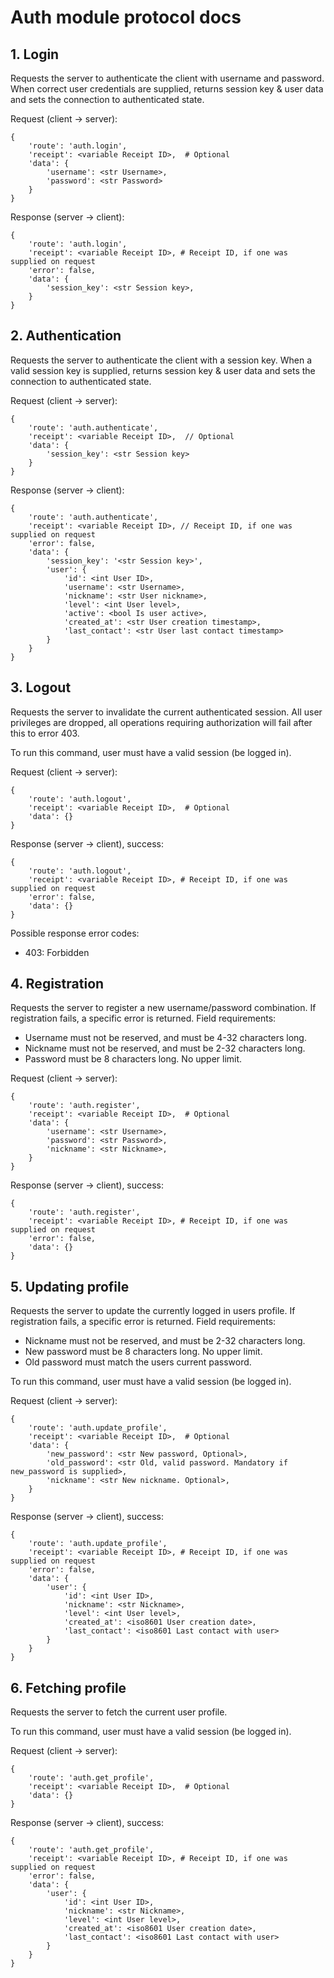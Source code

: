 # Auth module protocol docs

## 1. Login

Requests the server to authenticate the client with username and password. When correct user
credentials are supplied, returns session key & user data and sets the connection to authenticated state.

Request (client -> server):
```
{
    'route': 'auth.login',
    'receipt': <variable Receipt ID>,  # Optional
    'data': {
        'username': <str Username>,
        'password': <str Password>
    }
}
```

Response (server -> client):
```
{
    'route': 'auth.login',
    'receipt': <variable Receipt ID>, # Receipt ID, if one was supplied on request
    'error': false,
    'data': {
        'session_key': <str Session key>,
    }
}
```

## 2. Authentication

Requests the server to authenticate the client with a session key. When a valid session key is  supplied,
returns session key & user data and sets the connection to authenticated state.

Request (client -> server):
```
{
    'route': 'auth.authenticate',
    'receipt': <variable Receipt ID>,  // Optional
    'data': {
        'session_key': <str Session key>
    }
}
```

Response (server -> client):
```
{
    'route': 'auth.authenticate',
    'receipt': <variable Receipt ID>, // Receipt ID, if one was supplied on request
    'error': false,
    'data': {
        'session_key': '<str Session key>',
        'user': {
            'id': <int User ID>,
            'username': <str Username>,
            'nickname': <str User nickname>,
            'level': <int User level>,
            'active': <bool Is user active>,
            'created_at': <str User creation timestamp>,
            'last_contact': <str User last contact timestamp>
        }
    }
}
```

## 3. Logout

Requests the server to invalidate the current authenticated session. All user privileges are dropped, all operations
requiring authorization will fail after this to error 403.

To run this command, user must have a valid session (be logged in).

Request (client -> server):
```
{
    'route': 'auth.logout',
    'receipt': <variable Receipt ID>,  # Optional
    'data': {}
}
```

Response (server -> client), success:
```
{
    'route': 'auth.logout',
    'receipt': <variable Receipt ID>, # Receipt ID, if one was supplied on request
    'error': false,
    'data': {}
}
```

Possible response error codes:
* 403: Forbidden

## 4. Registration

Requests the server to register a new username/password combination.
If registration fails, a specific error is returned. Field requirements:
* Username must not be reserved, and must be 4-32 characters long.
* Nickname must not be reserved, and must be 2-32 characters long.
* Password must be 8 characters long. No upper limit.

Request (client -> server):
```
{
    'route': 'auth.register',
    'receipt': <variable Receipt ID>,  # Optional
    'data': {
        'username': <str Username>,
        'password': <str Password>,
        'nickname': <str Nickname>,
    }
}
```

Response (server -> client), success:
```
{
    'route': 'auth.register',
    'receipt': <variable Receipt ID>, # Receipt ID, if one was supplied on request
    'error': false,
    'data': {}
}
```

## 5. Updating profile

Requests the server to update the currently logged in users profile.
If registration fails, a specific error is returned. Field requirements:
* Nickname must not be reserved, and must be 2-32 characters long.
* New password must be 8 characters long. No upper limit.
* Old password must match the users current password.

To run this command, user must have a valid session (be logged in).

Request (client -> server):
```
{
    'route': 'auth.update_profile',
    'receipt': <variable Receipt ID>,  # Optional
    'data': {
        'new_password': <str New password, Optional>,
        'old_password': <str Old, valid password. Mandatory if new_password is supplied>,
        'nickname': <str New nickname. Optional>,
    }
}
```

Response (server -> client), success:
```
{
    'route': 'auth.update_profile',
    'receipt': <variable Receipt ID>, # Receipt ID, if one was supplied on request
    'error': false,
    'data': {
        'user': {
            'id': <int User ID>,
            'nickname': <str Nickname>,
            'level': <int User level>,
            'created_at': <iso8601 User creation date>,
            'last_contact': <iso8601 Last contact with user>
        }
    }
}
```

## 6. Fetching profile

Requests the server to fetch the current user profile.

To run this command, user must have a valid session (be logged in).

Request (client -> server):
```
{
    'route': 'auth.get_profile',
    'receipt': <variable Receipt ID>,  # Optional
    'data': {}
}
```

Response (server -> client), success:
```
{
    'route': 'auth.get_profile',
    'receipt': <variable Receipt ID>, # Receipt ID, if one was supplied on request
    'error': false,
    'data': {
        'user': {
            'id': <int User ID>,
            'nickname': <str Nickname>,
            'level': <int User level>,
            'created_at': <iso8601 User creation date>,
            'last_contact': <iso8601 Last contact with user>
        }
    }
}
```
